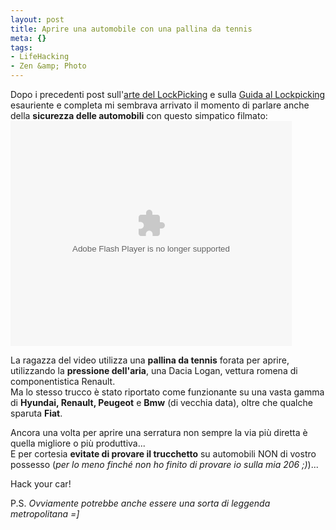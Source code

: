 ```yaml
--- 
layout: post
title: Aprire una automobile con una pallina da tennis
meta: {}
tags: 
- LifeHacking
- Zen &amp; Photo
---
```

Dopo i precedenti post sull'[arte del LockPicking](http://www.lastknight.com/2006/09/06/lockpicking-larte-dello-scasso-nella-sicurezza/) e sulla [Guida al Lockpicking](http://www.lastknight.com/2006/11/09/lockpicking-una-guida-completa-ed-esauriente/) esauriente e completa mi sembrava arrivato il momento di parlare anche della **sicurezza delle automobili** con questo simpatico filmato:  
<embed src="http://www.metacafe.com/fplayer/410981/blondie_unlocks_car.swf" width="450" height="360" wmode="transparent" pluginspage="http://www.macromedia.com/go/getflashplayer" type="application/x-shockwave-flash"></embed>  
  
La ragazza del video utilizza una **pallina da tennis** forata per aprire, utilizzando la **pressione dell'aria**, una Dacia Logan, vettura romena di componentistica Renault.  
Ma lo stesso trucco è stato riportato come funzionante su una vasta gamma di **Hyundai, Renault, Peugeot** e **Bmw** (di vecchia data), oltre che qualche sparuta **Fiat**.  
  
Ancora una volta per aprire una serratura non sempre la via più diretta è quella migliore o più produttiva...  
E per cortesia **evitate di provare il trucchetto** su automobili NON di vostro possesso (*per lo meno finché non ho finito di provare io sulla mia 206 ;)*)...  
  
Hack your car!  
  
P.S. *Ovviamente potrebbe anche essere una sorta di leggenda metropolitana =]* 
